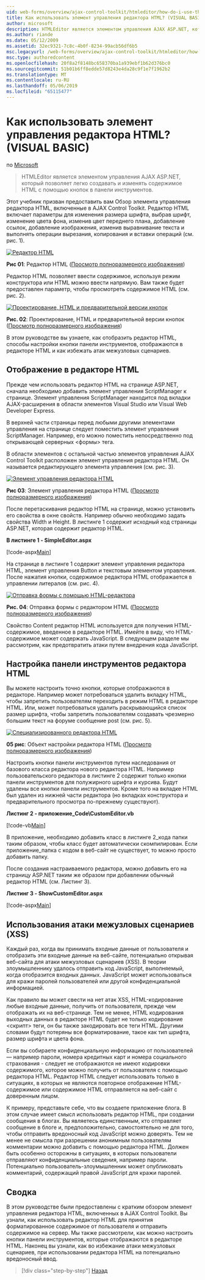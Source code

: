 ```yaml
---
uid: web-forms/overview/ajax-control-toolkit/htmleditor/how-do-i-use-the-html-editor-control-vb
title: Как использовать элемент управления редактора HTML? (VISUAL BASIC) | Документация Майкрософт
author: microsoft
description: HTMLEditor является элементом управления AJAX ASP.NET, который позволяет легко создавать и изменять содержимое HTML с помощью кнопок в панели инструментов.
ms.author: riande
ms.date: 05/12/2009
ms.assetid: 32ec9321-7c8c-4b0f-8234-99acb56df6b5
msc.legacyurl: /web-forms/overview/ajax-control-toolkit/htmleditor/how-do-i-use-the-html-editor-control-vb
msc.type: authoredcontent
ms.openlocfilehash: 20f8a2f8148bc658370ba1a939ebf1b62d376bc0
ms.sourcegitcommit: 51b01b6ff8edde57d8243e4da28c9f1e7f1962b2
ms.translationtype: MT
ms.contentlocale: ru-RU
ms.lasthandoff: 05/06/2019
ms.locfileid: "65115477"
---
```

# <a name="how-do-i-use-the-html-editor-control-vb"></a>Как использовать элемент управления редактора HTML? (VISUAL BASIC)

по [Microsoft](https://github.com/microsoft)

> HTMLEditor является элементом управления AJAX ASP.NET, который позволяет легко создавать и изменять содержимое HTML с помощью кнопок в панели инструментов.

Этот учебник призван предоставить вам Обзор элемента управления редактора HTML, включенные в AJAX Control Toolkit. Редактор HTML включает параметры для изменения размера шрифта, выбрав шрифт, изменение цвета фона, изменив цвет переднего плана, добавление ссылок, добавление изображения, изменив выравнивание текста и выполнять операции вырезания, копирования и вставки операций (см. рис. 1).

[![Редактор HTML](how-do-i-use-the-html-editor-control-vb/_static/image1.jpg)](how-do-i-use-the-html-editor-control-vb/_static/image1.png)

**Рис 01**: Редактор HTML ([Просмотр полноразмерного изображения](how-do-i-use-the-html-editor-control-vb/_static/image2.png))

Редактор HTML позволяет ввести содержимое, используя режим конструктора или HTML можно ввести напрямую. Вам также будет предоставлен параметр, чтобы просмотреть содержимое HTML (см. рис. 2).

[![Проектирование, HTML и предварительной версии кнопок](how-do-i-use-the-html-editor-control-vb/_static/image2.jpg)](how-do-i-use-the-html-editor-control-vb/_static/image3.png)

**Рис. 02**: Проектирование, HTML и предварительной версии кнопок ([Просмотр полноразмерного изображения](how-do-i-use-the-html-editor-control-vb/_static/image4.png))

В этом руководстве вы узнаете, как отобразить редактор HTML, способы настройки кнопки панели инструментов, отображаются в редакторе HTML и как избежать атак межузловых сценариев.

## <a name="displaying-the-html-editor"></a>Отображение в редакторе HTML

Прежде чем использовать редактор HTML на странице ASP.NET, сначала необходимо добавить элемент управления ScriptManager к странице. Элемент управления ScriptManager находится под вкладки AJAX-расширения в области элементов Visual Studio или Visual Web Developer Express.

В верхней части страницы перед любыми другими элементами управления на странице следует поместить элемент управления ScriptManager. Например, его можно поместить непосредственно под открывающей серверных &lt;формы&gt; тега.

В области элементов с остальной частью элементов управления AJAX Control Toolkit расположен элемент управления редактора HTML. Он называется редактирующего элемента управления (см. рис. 3).

[![Элемент управления редактора HTML](how-do-i-use-the-html-editor-control-vb/_static/image3.jpg)](how-do-i-use-the-html-editor-control-vb/_static/image5.png)

**Рис 03**: Элемент управления редактора HTML ([Просмотр полноразмерного изображения](how-do-i-use-the-html-editor-control-vb/_static/image6.png))

После перетаскивания редактор HTML на странице, можно установить его свойства в окне свойств. Например обычно необходимо задать свойства Width и Height. В листинге 1 содержит исходный код страницы ASP.NET, которая содержит редактор HTML.

**В листинге 1 - SimpleEditor.aspx**

[!code-aspx[Main](how-do-i-use-the-html-editor-control-vb/samples/sample1.aspx)]

На странице в листинге 1 содержит элемент управления редактора HTML, элемент управления Button и текстовым элементом управления. После нажатия кнопки, содержимое редактора HTML отображается в управлении литералов (см. рис. 4).

[![Отправка формы с помощью HTML-редактора](how-do-i-use-the-html-editor-control-vb/_static/image4.jpg)](how-do-i-use-the-html-editor-control-vb/_static/image7.png)

**Рис. 04**: Отправка формы с редактором HTML ([Просмотр полноразмерного изображения](how-do-i-use-the-html-editor-control-vb/_static/image8.png))

Свойство Content редактор HTML используется для получения HTML-содержимое, введенное в редакторе HTML. Имейте в виду, что HTML-содержимое может содержать JavaScript. В следующем разделе мы рассмотрим, как предотвратить атаки путем внедрения кода JavaScript.

## <a name="customizing-the-html-editor-toolbar"></a>Настройка панели инструментов редактора HTML

Вы можете настроить точно кнопки, которые отображаются в редакторе. Например может потребоваться удалить вкладку HTML, чтобы запретить пользователям переходить в режим HTML в редакторе HTML. Или, может потребоваться удалить раскрывающийся список размер шрифта, чтобы запретить пользователям создавать чрезмерно большим текст на форуме сообщение post (см. рис. 5).

[![Специализированного редактора HTML](how-do-i-use-the-html-editor-control-vb/_static/image5.jpg)](how-do-i-use-the-html-editor-control-vb/_static/image9.png)

**05 рис**: Объект настройки редактора HTML ([Просмотр полноразмерного изображения](how-do-i-use-the-html-editor-control-vb/_static/image10.png))

Настроить кнопки панели инструментов путем наследования от базового класса редактора нового редактора HTML. Например пользовательского редактора в листинге 2 содержит только кнопки панели инструментов для полужирного шрифта и курсива. Будут удалены все кнопки панели инструментов. Кроме того на вкладке HTML был удален из нижней части редактора (но вкладках конструктора и предварительного просмотра по-прежнему существуют).

**Листинг 2 - приложение\_Code\CustomEditor.vb**

[!code-vb[Main](how-do-i-use-the-html-editor-control-vb/samples/sample2.vb)]

В приложение, необходимо добавить класс в листинге 2\_кода папки таким образом, чтобы класс будет автоматически скомпилирован. Если приложение\_папка с кодом в веб-сайт не существует, то можно просто добавить папку.

После создания настраиваемого редактора, можно добавить его на страницу ASP.NET таким же образом при добавлении обычный редактор HTML (см. Листинг 3).

**Листинг 3 - ShowCustomEditor.aspx**

[!code-aspx[Main](how-do-i-use-the-html-editor-control-vb/samples/sample3.aspx)]

## <a name="avoiding-cross-site-scripting-xss-attacks"></a>Использования атаки межузловых сценариев (XSS)

Каждый раз, когда вы принимать входные данные от пользователя и отобразить эти входные данные на веб-сайте, потенциально открывая веб-сайта для атаки межузловых сценариев (XSS). В теории злоумышленнику удалось отправить код JavaScript, выполняемый, когда отобразится входных данных. JavaScript может использоваться для кражи паролей пользователей или другой конфиденциальной информацией.

Как правило вы может свести на нет атак XSS, HTML-кодирование любые входные данные, получить от пользователя, прежде чем отображать их на веб-странице. Тем не менее, HTML кодирования выходных данных в редакторе HTML будет не только кодирование &lt;скрипт&gt; теги, он бы также закодировать все теги HTML. Другими словами будут потеряны все форматирование, такое как тип шрифта, размер шрифта и цвета фона.

Если вы собираете конфиденциальную информацию от пользователей — например пароли, номера кредитных карт и номера социального страхования - следует не отображаются не имеют кодировки содержимого, которое можно получить от пользователя с помощью редактора HTML. Редактор HTML следует использовать только в ситуациях, в которых не являются повторное отображение HTML-содержимое или содержимое HTML отправляется на веб-сайт с доверенным лицом.

К примеру, представьте себе, что вы создаете приложение блога. В этом случае имеет смысл использовать редактор HTML, при создании сообщения в блогах. Вы являетесь единственным, кто отправляет сообщение в блоге и, предположительно, самостоятельно не для того, чтобы отправить вредоносный код JavaScript можно доверять. Тем не менее не смысла при разрешении анонимным пользователям комментарии можно добавить с помощью редактора HTML. Должен быть особенно осторожны в ситуациях, в которых пользователи отправляют конфиденциальные сведения, например пароли. Потенциально пользователь-злоумышленник может опубликовать комментарий, содержащий правой JavaScript для кражи паролей.

## <a name="summary"></a>Сводка

В этом руководстве были предоставлены с кратким обзором элемент управления редактора HTML, включенных в AJAX Control Toolkit. Вы узнали, как использовать редактор HTML для принятия форматированное содержимое от пользователя и отправить содержимое на сервер. Мы также рассмотрели, как можно настроить кнопки панели инструментов, которые отображаются в редакторе HTML. Наконец вы узнали, как во избежание атаки межузловых сценариев, при использовании редактора HTML на потенциально вредоносный ввод.

> [!div class="step-by-step"]
> [Назад](how-do-i-use-the-html-editor-control-cs.md)
